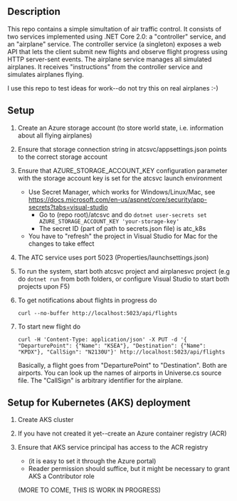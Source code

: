Description
----
This repo contains a simple simultation of air traffic control. It consists of two services implemented using .NET Core 2.0: a "controller" service, and an "airplane" service. The controller service (a singleton) exposes a web API that lets the client submit new flights and observe flight progress using HTTP server-sent events. The airplane service manages all simulated airplanes. It receives "instructions" from the controller service and simulates airplanes flying.

I use this repo to test ideas for work--do not try this on real airplanes :-)

Setup
----

1. Create an Azure storage account (to store world state, i.e. information about all flying airplanes)
1. Ensure that storage connection string in atcsvc/appsettings.json points to the correct storage account
1. Ensure that AZURE_STORAGE_ACCOUNT_KEY configuration parameter with the storage account key is set for the atcsvc launch environment
    * Use Secret Manager, which works for Windows/Linux/Mac, see https://docs.microsoft.com/en-us/aspnet/core/security/app-secrets?tabs=visual-studio
        * Go to (repo root)/atcsvc and do `dotnet user-secrets set AZURE_STORAGE_ACCOUNT_KEY 'your-storage-key'`
        * The secret ID (part of path to secrets.json file) is atc_k8s
    * You have to "refresh" the project in Visual Studio for Mac for the changes to take effect
1. The ATC service uses port 5023 (Properties/launchsettings.json)
1. To run the system, start both atcsvc project and airplanesvc project (e.g do `dotnet run` from both folders, or configure Visual Studio to start both projects upon F5)
1. To get notifications about flights in progress do

    `curl --no-buffer http://localhost:5023/api/flights`

1. To start new flight do

    `curl -H 'Content-Type: application/json' -X PUT -d '{ "DeparturePoint": {"Name": "KSEA"}, "Destination": {"Name": "KPDX"}, "CallSign": "N2130U"}' http://localhost:5023/api/flights`

    Basically, a flight goes from "DeparturePoint" to "Destination". Both are airports. You can look up the names of airports in Universe.cs source file. The "CallSign" is arbitrary identifier for the airplane.

Setup for Kubernetes (AKS) deployment
----
1. Create AKS cluster
1. If you have not created it yet--create an Azure container registry (ACR)
1. Ensure that AKS service principal has access to the ACR registry 
    * (it is easy to set it through the Azure portal)
    * Reader permission should suffice, but it might be necessary to grant AKS a Contributor role

    (MORE TO COME, THIS IS WORK IN PROGRESS)
